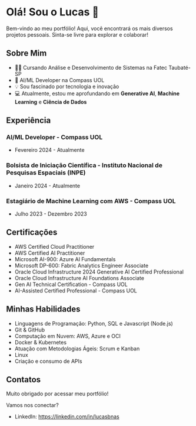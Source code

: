 # Olá! Sou o Lucas 👋
Bem-vindo ao meu portfólio! Aqui, você encontrará os mais diversos projetos pessoais. Sinta-se livre para explorar e colaborar!

## Sobre Mim
- 👨‍🎓 Cursando Análise e Desenvolvimento de Sistemas na Fatec Taubaté-SP
- 💼 AI/ML Developer na Compass UOL
- 💡 Sou fascinado por tecnologia e inovação
- 💻 Atualmente, estou me aprofundando em **Generative AI**, **Machine Learning** e **Ciência de Dados**

## Experiência
### AI/ML Developer - Compass UOL
- Fevereiro 2024 - Atualmente

### Bolsista de Iniciação Científica - Instituto Nacional de Pesquisas Espaciais (INPE)
- Janeiro 2024 - Atualmente

### Estagiário de Machine Learning com AWS - Compass UOL
- Julho 2023 - Dezembro 2023

## Certificações
- AWS Certified Cloud Practitioner
- AWS Certified AI Practitioner
- Microsoft AI-900: Azure AI Fundamentals
- Microsoft DP-600: Fabric Analytics Engineer Associate
- Oracle Cloud Infrastructure 2024 Generative AI Certified Professional
- Oracle Cloud Infrastructure AI Foundations Associate
- Gen AI Technical Certification - Compass UOL
- AI-Assisted Certified Professional - Compass UOL

## Minhas Habilidades
- Linguagens de Programação: Python, SQL e Javascript (Node.js)
- Git & GitHub
- Computação em Nuvem: AWS, Azure e OCI
- Docker & Kubernetes
- Atuação com Metodologias Ágeis: Scrum e Kanban
- Linux
- Criação e consumo de APIs

## Contatos
Muito obrigado por acessar meu portfólio!

Vamos nos conectar?

- LinkedIn: https://linkedin.com/in/lucasbnas

